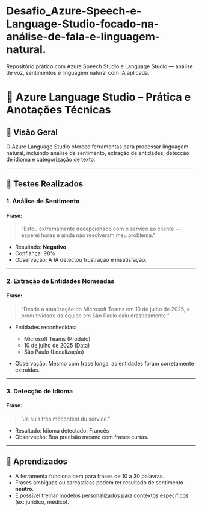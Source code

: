 # Desafio_Azure-Speech-e-Language-Studio-focado-na-análise-de-fala-e-linguagem-natural.
Repositório prático com Azure Speech Studio e Language Studio — análise de voz, sentimentos e linguagem natural com IA aplicada.

# 💬 Azure Language Studio – Prática e Anotações Técnicas

## 📌 Visão Geral

O Azure Language Studio oferece ferramentas para processar linguagem natural, incluindo análise de sentimento, extração de entidades, detecção de idioma e categorização de texto.

---

## 🔧 Testes Realizados

### 1. Análise de Sentimento

#### Frase:
> "Estou extremamente decepcionado com o serviço ao cliente — esperei horas e ainda não resolveram meu problema."

- Resultado: **Negativo**
- Confiança: 98%
- Observação: A IA detectou frustração e insatisfação.

---

### 2. Extração de Entidades Nomeadas

#### Frase:
> "Desde a atualização do Microsoft Teams em 10 de julho de 2025, a produtividade da equipe em São Paulo caiu drasticamente."

- Entidades reconhecidas:
  - Microsoft Teams (Produto)
  - 10 de julho de 2025 (Data)
  - São Paulo (Localização)

- Observação: Mesmo com frase longa, as entidades foram corretamente extraídas.

---

### 3. Detecção de Idioma

#### Frase:
> "Je suis très mécontent du service."

- Resultado: Idioma detectado: Francês
- Observação: Boa precisão mesmo com frases curtas.

---

## 🧠 Aprendizados

- A ferramenta funciona bem para frases de 10 a 30 palavras.
- Frases ambíguas ou sarcásticas podem ter resultado de sentimento **neutro**.
- É possível treinar modelos personalizados para contextos específicos (ex: jurídico, médico).



